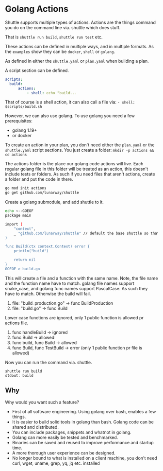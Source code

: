 # Golang Actions

Shuttle supports multiple types of actions. Actions are the things command you
do on the command line via. shuttle which does stuff.

That is `shuttle run build`, `shuttle run test` etc.

These actions can be defined in multiple ways, and in multiple formats. As the
`examples` show they can be `docker`, `shell` or `golang`.

As defined in either the `shuttle.yaml` or `plan.yaml` when building a plan.

A script section can be defined.

```yaml
scripts:
  build:
	  actions:
		  - shell: echo "build...
```

That of course is a shell action, it can also call a file via:
`- shell: $scripts/build.sh`

However, we can also use golang. To use golang you need a few prerequisites:

- golang 1.19+
- or docker

To create an action in your plan, you don't need either the `plan.yaml` or the
`shuttle.yaml` script sections. You just create a folder:
`mkdir -p actions && cd actions`

The actions folder is the place our golang code actions will live. Each regular
golang file in this folder will be treated as an action, this doesn't include
tests or folders. As such if you need files that aren't actions, create a folder
and put the code in there.

```bash
go mod init actions
go get github.com/lunarway/shuttle
```

Create a golang submodule, and add shuttle to it.

```bash
echo <--GOEOF
package main

import (
	"context",
	_ "github.com/lunarway/shuttle" // default the base shuttle so that it doesn't disappear from go.mod
)

func Build(ctx context.Context) error {
	println("build")

	return nil
}
GOEOF > build.go
```

This will create a file and a function with the same name. Note, the file name
and the function name have to match. golang file names support snake_case, and
golang func names support PascalCase. As such they have to match. Otherwise the
build will fail.

1. file: "build_production.go" -> func BuildProduction
2. file: "build.go" -> func Build

Lower case functions are ignored, only 1 public function is allowed pr actions
file.

1. func handleBuild -> ignored
2. func Build -> allowed
3. func build, func Build -> allowed
4. func Build, func TestBuild -> error (only 1 public function pr file is
   allowed)

Now you can run the command via. shuttle.

```
shuttle run build
stdout: build
```

## Why

Why would you want such a feature?

- First of all software engineering. Using golang over bash, enables a few
  things.
- It is easier to build solid tools in golang than bash. Golang code can be
  shared and distributed.
- You can include packages, snippets and whatnot in golang.
- Golang can more easily be tested and benchmarked.
- Binaries can be saved and reused to improve performance and startup time.
- A more thorough user experience can be designed.
- No longer bound to what is installed on a client machine, you don't need curl,
  wget, uname, grep, yq, jq etc. installed
